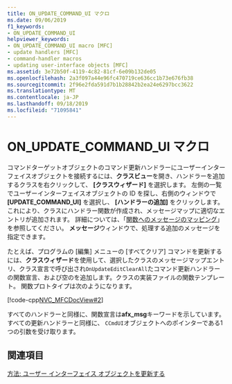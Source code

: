 ```yaml
---
title: ON_UPDATE_COMMAND_UI マクロ
ms.date: 09/06/2019
f1_keywords:
- ON_UPDATE_COMMAND_UI
helpviewer_keywords:
- ON_UPDATE_COMMAND_UI macro [MFC]
- update handlers [MFC]
- command-handler macros
- updating user-interface objects [MFC]
ms.assetid: 3e72b50f-4119-4c82-81cf-6e09b132de05
ms.openlocfilehash: 2a3f097a44e96fc470719ce636cc1b73e676fb38
ms.sourcegitcommit: 2f96e2fda591d7b1b28842b2ea24e6297bcc3622
ms.translationtype: MT
ms.contentlocale: ja-JP
ms.lasthandoff: 09/18/2019
ms.locfileid: "71095841"
---
```

# <a name="on_update_command_ui-macro"></a>ON_UPDATE_COMMAND_UI マクロ

コマンドターゲットオブジェクトのコマンド更新ハンドラーにユーザーインターフェイスオブジェクトを接続するには、**クラスビュー**を開き、ハンドラーを追加するクラスを右クリックして、 **[クラスウィザード]** を選択します。 左側の一覧でユーザーインターフェイスオブジェクトの ID を探し、右側のウィンドウで **[UPDATE_COMMAND_UI]** を選択し、 **[ハンドラーの追加]** をクリックします。 これにより、クラスにハンドラー関数が作成され、メッセージマップに適切なエントリが追加されます。 詳細については、「[関数へのメッセージのマッピング](../mfc/reference/mapping-messages-to-functions.md)」を参照してください。 **メッセージ**ウィンドウで、処理する追加のメッセージを指定できます。

たとえば、プログラムの [編集] メニューの [すべてクリア] コマンドを更新するには、**クラスウィザード**を使用して、選択したクラスのメッセージマップエントリ、クラス宣言で呼び出され`OnUpdateEditClearAll`たコマンド更新ハンドラーの関数宣言、および空のを追加します。クラスの実装ファイルの関数テンプレート。 関数プロトタイプは次のようになります。

[!code-cpp[NVC_MFCDocView#2](../mfc/codesnippet/cpp/on-update-command-ui-macro_1.h)]

すべてのハンドラーと同様に、関数宣言は**afx_msg**キーワードを示しています。 すべての更新ハンドラーと同様に、 `CCmdUI`オブジェクトへのポインターである1つの引数を受け取ります。

## <a name="see-also"></a>関連項目

[方法: ユーザー インターフェイス オブジェクトを更新する](../mfc/how-to-update-user-interface-objects.md)
